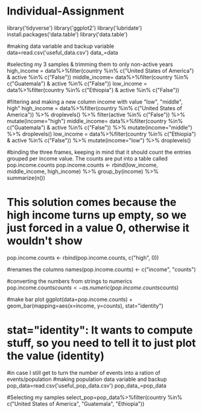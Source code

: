 # Individual-Assignment
library('tidyverse')
library('ggplot2')
library('lubridate')
install.packages('data.table')
library('data.table')

#making data variable and backup variable
data=read.csv('useful_data.csv')
data_=data

#selecting my 3 samples & trimming them to only non-active years
high_income = data%>%filter(country %in% c("United States of America") & active %in% c("False"))
middle_income= data%>%filter(country %in% c("Guatemala") & active %in% c("False"))
low_income = data%>%filter(country %in% c("Ethiopia") & active %in% c("False"))

#filtering and making a new column income with value "low", "middle", high"
high_income = data%>%filter(country %in% c("United States of America")) %>% droplevels() %>% filter(active %in% c("False")) %>% mutate(income="high")
middle_income= data%>%filter(country %in% c("Guatemala") & active %in% c("False")) %>% mutate(income="middle") %>% droplevels()
low_income = data%>%filter(country %in% c("Ethiopia") & active %in% c("False")) %>% mutate(income="low") %>% droplevels()

#binding the three frames, keeping in mind that it should count the entries grouped per income value. The counts are put into a table called pop.income.counts
pop.income.counts <- rbind(low_income, middle_income, high_income) %>%
  group_by(income) %>%
  summarize(n())

# This solution comes because the high income turns up empty, so we just forced in a value 0, otherwise it wouldn't show
pop.income.counts <- rbind(pop.income.counts, c("high", 0))

#renames the columns
names(pop.income.counts) <- c("income", "counts") 

#converting the numbers from strings to numerics
pop.income.counts$counts <- as.numeric(pop.income.counts$counts)

#make bar plot
ggplot(data=pop.income.counts) +
  geom_bar(mapping=aes(x=income, y=counts), stat="identity")
# stat="identity": It wants to compute stuff, so you need to tell it to just plot the value (identity)


#in case I still get to turn the number of events into a ration of events/population
#making population data variable and backup
pop_data=read.csv('useful_pop_data.csv')
pop_data_=pop_data

#Selecting my samples
select_pop=pop_data%>%filter(country %in% c("United States of America", "Guatemala", "Ethiopia"))


